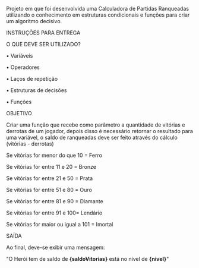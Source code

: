 Projeto em que foi desenvolvida uma Calculadora de Partidas Ranqueadas utilizando o conhecimento em estruturas condicionais e funções para criar um algoritmo decisivo. 

INSTRUÇÕES PARA ENTREGA

O QUE DEVE SER UTILIZADO?

• Variáveis

• Operadores

• Laços de repetição

• Estruturas de decisões

• Funções

OBJETIVO

Criar uma função que recebe como parâmetro a quantidade de vitórias e derrotas de um jogador, depois disso é necessário retornar o resultado para uma variável, o saldo de ranqueadas deve ser feito através do cálculo (vitórias - derrotas)

Se vitórias for menor do que 10 = Ferro

Se vitórias for entre 11 e 20 = Bronze

Se vitórias for entre 21 e 50 = Prata

Se vitórias for entre 51 e 80 = Ouro

Se vitórias for entre 81 e 90 = Diamante

Se vitórias for entre 91 e 100= Lendário

Se vitórias for maior ou igual a 101 = Imortal

SAÍDA

Ao final, deve-se exibir uma mensagem: 

"O Herói tem de saldo de **{saldoVitorias}** está no nível de **{nivel}**"
